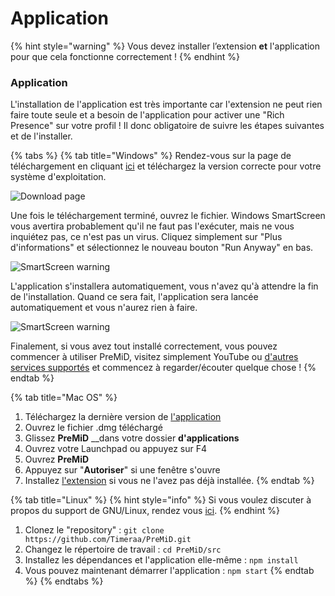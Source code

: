 # Application

{% hint style="warning" %}
Vous devez installer l’extension **et** l'application pour que cela fonctionne correctement !
{% endhint %}

### Application

L'installation de l'application est très importante car l'extension ne peut rien faire toute seule et a besoin de l'application pour activer une "Rich Presence" sur votre profil ! Il donc obligatoire de suivre les étapes suivantes et de l'installer.

{% tabs %}
{% tab title="Windows" %}
Rendez-vous sur la page de téléchargement en cliquant [ici](https://premid.app/downloads) et téléchargez la version correcte pour votre système d'exploitation.

![Download page](https://camo.githubusercontent.com/db35e8b9473dadc5e2712cf74c2e3f4a11be0bcc/68747470733a2f2f626c6f627363646e2e676974626f6f6b2e636f6d2f76302f622f676974626f6f6b2d32383432372e61707073706f742e636f6d2f6f2f6173736574732532462d4c4e4c736b56596d346a5670684d44597474502532462d4c576c64585868695f654e66454e67304a43612532462d4c576c64636e324b43526f6e6e4a784c4f6442253246766976616c64695f323031392d30312d32315f32312d32312d35322e706e673f616c743d6d6564696126746f6b656e3d38326134393435622d336431632d346366642d626239362d373732346262386432313331)

Une fois le téléchargement terminé, ouvrez le fichier. Windows SmartScreen vous avertira probablement qu'il ne faut pas l'exécuter, mais ne vous inquiétez pas, ce n'est pas un virus. Cliquez simplement sur "Plus d'informations" et sélectionnez le nouveau bouton "Run Anyway" en bas.

![SmartScreen warning](https://camo.githubusercontent.com/686b1d78d5232ed8a13cfd484ef59bccc83a2e02/68747470733a2f2f626c6f627363646e2e676974626f6f6b2e636f6d2f76302f622f676974626f6f6b2d32383432372e61707073706f742e636f6d2f6f2f6173736574732532462d4c4e4c736b56596d346a5670684d44597474502532462d4c576c4d6b586f626b504b34517344414733622532462d4c576c576d5179764f6e523138704246564e71253246323031392d30312d32315f32302d34382d31342e706e673f616c743d6d6564696126746f6b656e3d34313331353933322d383733392d346539662d393835642d663364633066383836386361)

L'application s'installera automatiquement, vous n'avez qu'à attendre la fin de l'installation. Quand ce sera fait, l'application sera lancée automatiquement et vous n'aurez rien à faire.

![SmartScreen warning](https://camo.githubusercontent.com/abe646c205b9fef9f6dd07409d2bccc2fe985828/68747470733a2f2f7468652d706572736f6e2d756e6465722d746869732d6d6573736167652e69732d696e736964652e6d652f4e68486a353349642e706e67)

Finalement, si vous avez tout installé correctement, vous pouvez commencer à utiliser PreMiD, visitez simplement YouTube ou [d'autres services supportés](../support/services.md) et commencez à regarder/écouter quelque chose !
{% endtab %}

{% tab title="Mac OS" %}
1. Téléchargez la dernière version de [l'application](https://premid.app/downloads)
2. Ouvrez le fichier .dmg téléchargé
3. Glissez **PreMiD** __dans votre dossier **d'applications**
4. Ouvrez votre Launchpad ou appuyez sur F4
5. Ouvrez **PreMiD**
6. Appuyez sur "**Autoriser**" si une fenêtre s'ouvre
7. Installez [l'extension](extension.md) si vous ne l'avez pas déjà installée.
{% endtab %}

{% tab title="Linux" %}
{% hint style="info" %}
Si vous voulez discuter à propos du support de GNU/Linux, rendez vous [ici](https://github.com/Timeraa/PreMiD/issues/21).
{% endhint %}

1. Clonez le "repository" : `git clone https://github.com/Timeraa/PreMiD.git`
2. Changez le répertoire de travail : `cd PreMiD/src`
3. Installez les dépendances et l'application elle-même : `npm install`
4. Vous pouvez maintenant démarrer l'application : `npm start`
{% endtab %}
{% endtabs %}

